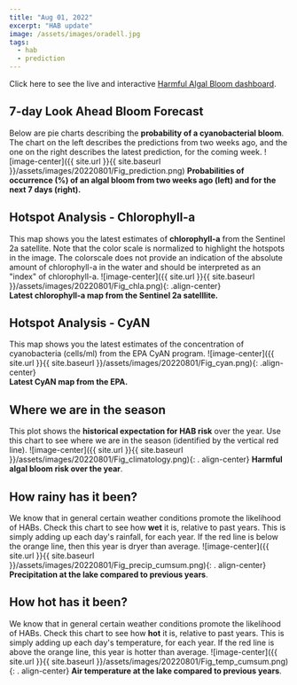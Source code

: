 ```yaml
---
title: "Aug 01, 2022"
excerpt: "HAB update"
image: /assets/images/oradell.jpg
tags: 
  - hab
  - prediction
---
```


Click here to see the live and interactive [Harmful Algal Bloom dashboard](https://oradell.clrwater.io/).

## 7-day Look Ahead Bloom Forecast
Below are pie charts describing the __probability of a cyanobacterial bloom__. The chart on the left describes the predictions from two weeks ago, and the one on the right describes the latest prediction, for the coming week. 
![image-center]({{ site.url }}{{ site.baseurl }}/assets/images/20220801/Fig_prediction.png)
__Probabilities of occurrence (%) of an algal bloom from two weeks ago (left) and for the next 7 days (right).__

## Hotspot Analysis - Chlorophyll-a
This map shows you the latest estimates of __chlorophyll-a__ from the Sentinel 2a satellite. Note that the color scale is normalized to highlight the hotspots in the image. The colorscale does not provide an indication of the absolute amount of chlorophyll-a in the water and should be interpreted as an "index" of chlorophyll-a.
![image-center]({{ site.url }}{{ site.baseurl }}/assets/images/20220801/Fig_chla.png){: .align-center}
<br clear="all" />
__Latest chlorophyll-a map from the Sentinel 2a satelllite.__

## Hotspot Analysis - CyAN
This map shows you the latest estimates of the concentration of cyanobacteria (cells/ml) from the EPA CyAN program.
![image-center]({{ site.url }}{{ site.baseurl }}/assets/images/20220801/Fig_cyan.png){: .align-center}
<br clear="all" />
__Latest CyAN map from the EPA.__

## Where we are in the season
This plot shows the __historical expectation for HAB risk__ over the year. Use this chart to see where we are in the season (identified by the vertical red line). 
![image-center]({{ site.url }}{{ site.baseurl }}/assets/images/20220801/Fig_climatology.png){: .     align-center}
__Harmful algal bloom risk over the year__.

## How rainy has it been? 
We know that in general certain weather conditions promote the likelihood of HABs. Check this chart to see 
how __wet__ it is, relative to past years. This is simply adding up each day's rainfall, for each year. If the red line is below the orange line, then this year is dryer than average.
![image-center]({{ site.url }}{{ site.baseurl }}/assets/images/20220801/Fig_precip_cumsum.png){: .     align-center}
__Precipitation at the lake compared to previous years__.

## How hot has it been? 
We know that in general certain weather conditions promote the likelihood of HABs. Check this chart to see 
how __hot__ it is, relative to past years. This is simply adding up each day's temperature, for each year. If the red line is above the orange line, this year is hotter than average.
![image-center]({{ site.url }}{{ site.baseurl }}/assets/images/20220801/Fig_temp_cumsum.png){: .     align-center}
__Air temperature at the lake compared to previous years__.

